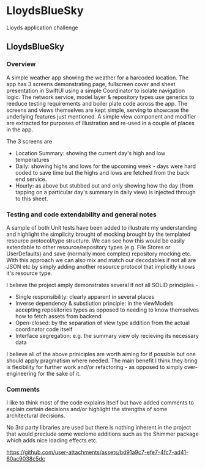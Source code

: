 # LloydsBlueSky
Lloyds application challenge

## LloydsBlueSky

### Overview
A simple weather app showing the weather for a harcoded location.
The app has 3 screens demonstrating page, fullscreen cover and sheet presentation in SwiftUI using a simple Coordinator to isolate navigation logic.
The network service, model layer & repository types use generics to reeduce testing requirements and boiler plate code across the app.
The screens and views themselves are kept simple, serving to showcase the underlying features just mentioned.
A simple view component and modifier are extracted for purposes of illustration and re-used in a couple of places in the app.

The 3 screens are 
- Location Summary: showing the current day's high and low temperatures
- Daily: showing highs and lows for the upcoming week - days were hard coded to save time but the highs and lows are fetched from the back end service.
- Hourly: as above but stubbed out and only showing how the day (from tapping on a particular day's summary in daily view) is injected through to this sheet.

### Testing and code extendability and general notes
A sample of both Unit tests have been added to illustrate my understanding and highlight the simplicity brought of mocking brought by the templated resource protocol/type structure.
We can see how this would be easily extendable to other resource/repository types (e.g. File Stores or UserDefaults) and save (normally more complex) repository mocking etc.
With this approach we can also mix and match our decodables if not all are JSON etc by simply adding another resource protocol that implicitly knows it's resource type.

I believe the project amply demonstrates several if not all SOLID principles - 
-  Single responsibility: clearly apparent in several places
-  Inverse dependency & substiution principle: in the viewModels accepting repositories types as opposed to needing to know themselves how to fetch assets from backend
-  Open-closed: by the separation of view type addition from the actual coordinator code itself
-  Interface segregation: e.g. the summary view oly recieving its necessary data

I believe all of the above priniciples are worth aiming for if possible but one should apply pragmatism where needed.
The main benefit I think they bring is flexibility for further work and/or refactoring - as opposed to simply over-engineering for the sake of it.

### Comments
I like to think most of the code explains itself but have added comments to explain certain decisions and/or highlight the strengths of some architectural decisions.

No 3rd party libraries are used but there is nothing inherent in the project that would preclude some weclome additions such as the Shimmer package which adds nice loading effects etc.

https://github.com/user-attachments/assets/bd91a9c7-efe7-4fc7-ad41-60ac9038c5dc

